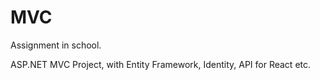 # MVC

Assignment in school.

ASP.NET MVC Project, with Entity Framework, Identity, API for React etc. 

